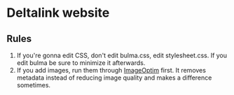 # Deltalink website
## Rules
1. If you're gonna edit CSS, don't edit bulma.css, edit stylesheet.css. If you edit bulma be sure to minimize it afterwards.
2. If you add images, run them through [ImageOptim](https://imageoptim.com/mac) first. It removes metadata instead of reducing image quality and makes a difference sometimes.
